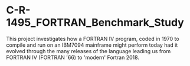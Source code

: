 # C-R-1495_FORTRAN_Benchmark_Study

This project investigates how a FORTRAN IV program, coded in 1970 to compile and run on an IBM7094 mainframe might perform today had it evolved through the many releases of the language leading us from FORTRAN IV (FORTRAN '66) to 'modern' Fortran 2018.


